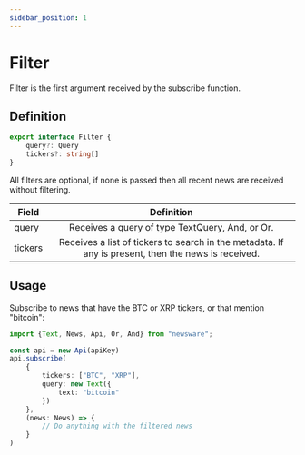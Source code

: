 ```yaml
---
sidebar_position: 1
---
```


# Filter

Filter is the first argument received by the subscribe function.

## Definition

```typescript
export interface Filter {
    query?: Query
    tickers?: string[]
}
```

All filters are optional, if none is passed then all recent news are received without filtering.

| Field      |                                             Definition                                              |
|------------|:---------------------------------------------------------------------------------------------------:|
| query      |                           Receives a query of type TextQuery, And, or Or.                           |
| tickers    | Receives a list of tickers to search in the metadata. If any is present, then the news is received. |

## Usage

Subscribe to news that have the BTC or XRP tickers, or that mention "bitcoin":

```typescript
import {Text, News, Api, Or, And} from "newsware";

const api = new Api(apiKey)
api.subscribe(
    {
        tickers: ["BTC", "XRP"],
        query: new Text({
            text: "bitcoin"
        })
    },
    (news: News) => {
        // Do anything with the filtered news
    }
)
```

